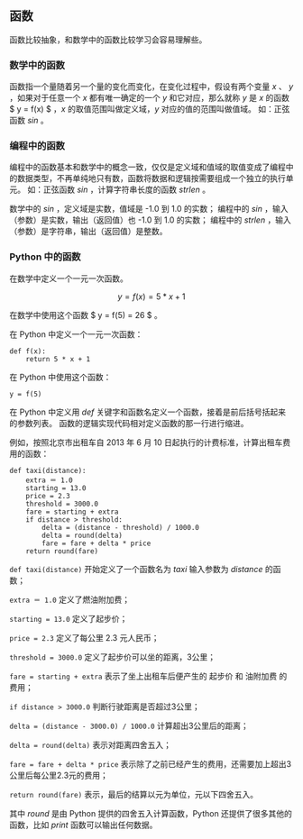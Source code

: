 ## 函数 ##
函数比较抽象，和数学中的函数比较学习会容易理解些。

### 数学中的函数 ###
函数指一个量随着另一个量的变化而变化，在变化过程中，假设有两个变量 _x_ 、 _y_ ，如果对于任意一个 _x_ 都有唯一确定的一个 _y_ 和它对应，那么就称 _y_ 是 _x_ 的函数 $ y = f(x) $ ，_x_ 的取值范围叫做定义域，_y_ 对应的值的范围叫做值域。
如：正弦函数 _sin_ 。

### 编程中的函数 ###
编程中的函数基本和数学中的概念一致，仅仅是定义域和值域的取值变成了编程中的数据类型，不再单纯地只有数，函数将数据和逻辑按需要组成一个独立的执行单元。
如：正弦函数 _sin_ ，计算字符串长度的函数 _strlen_ 。

数学中的 _sin_ ，定义域是实数，值域是 -1.0 到 1.0 的实数；
编程中的 _sin_ ，输入（参数）是实数，输出（返回值）也 -1.0 到 1.0 的实数；
编程中的 _strlen_ ，输入（参数）是字符串，输出（返回值）是整数。

### Python 中的函数 ###
在数学中定义一个一元一次函数。

$$
    y = f(x) = 5 * x + 1
$$

在数学中使用这个函数 $ y = f(5) = 26 $ 。

在 Python 中定义一个一元一次函数：

```
def f(x):
    return 5 * x + 1
```

在 Python 中使用这个函数：

```
y = f(5)
```

在 Python 中定义用 _def_ 关键字和函数名定义一个函数，接着是前后括号括起来的参数列表。
函数的逻辑实现代码相对定义函数的那一行进行缩进。

例如，按照北京市出租车自 2013 年 6 月 10 日起执行的计费标准，计算出租车费用的函数：

```
def taxi(distance):
    extra ＝ 1.0
    starting = 13.0
    price = 2.3
    threshold = 3000.0
    fare = starting + extra
    if distance > threshold:
        delta = (distance - threshold) / 1000.0
        delta = round(delta)
        fare = fare + delta * price
    return round(fare)
```

```def taxi(distance)``` 开始定义了一个函数名为 _taxi_ 输入参数为 _distance_ 的函数；

```extra ＝ 1.0``` 定义了燃油附加费；

```starting = 13.0``` 定义了起步价；

```price = 2.3``` 定义了每公里 2.3 元人民币；

```threshold = 3000.0``` 定义了起步价可以坐的距离，3公里；

```fare = starting + extra``` 表示了坐上出租车后便产生的 起步价 和 油附加费 的费用；

```if distance > 3000.0``` 判断行驶距离是否超过3公里；

```delta = (distance - 3000.0) / 1000.0``` 计算超出3公里后的距离；

```delta = round(delta)``` 表示对距离四舍五入；

```fare = fare + delta * price``` 表示除了之前已经产生的费用，还需要加上超出3公里后每公里2.3元的费用；

```return round(fare)``` 表示，最后的结算以元为单位，元以下四舍五入。


其中 _round_ 是由 Python 提供的四舍五入计算函数，Python 还提供了很多其他的函数，比如 _print_ 函数可以输出任何数据。
